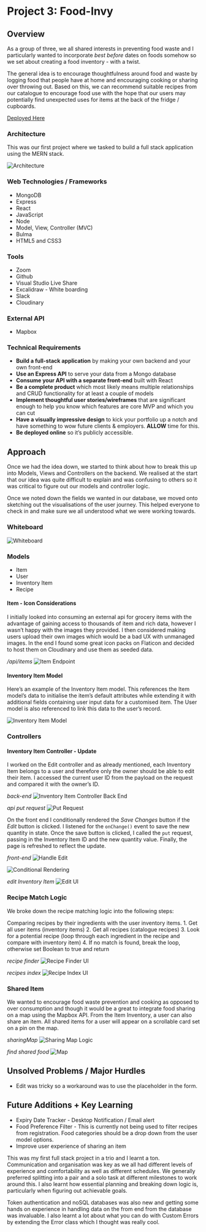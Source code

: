 # Project 3: Food-Invy

## Overview
As a group of three, we all shared interests in preventing food waste and I particularly wanted to incorporate *best before* dates on foods somehow so we set about creating a food inventory - with a twist.  

The general idea is to encourage thoughtfulness around food and waste by logging food that people have at home and encouraging cooking or sharing over throwing out. Based on this, we can recommend suitable recipes from our catalogue to encourage food use with the hope that our users may potentially find unexpected uses for items at the back of the fridge / cupboards.  

[Deployed Here](https://food-invy.netlify.app/)

### Architecture
This was our first project where we tasked to build a full stack application using  the MERN stack. 

![Architecture](https://github.com/AbuBakr-S/project-3-client/blob/main/src/assest/mern-stack-architecture.jpeg)

### Web Technologies / Frameworks
* MongoDB
* Express
* React
* JavaScript
* Node
* Model, View, Controller (MVC)
* Bulma
* HTML5 and CSS3

### Tools
* Zoom
* Github
* Visual Studio Live Share
* Excalidraw - White boarding 
* Slack
* Cloudinary

### External API
* Mapbox

### Technical Requirements
* **Build a full-stack application** by making your own backend and your own front-end
* **Use an Express API** to serve your data from a Mongo database
* **Consume your API with a separate front-end** built with React
* **Be a complete product** which most likely means multiple relationships and CRUD functionality for at least a couple of models
* **Implement thoughtful user stories/wireframes** that are significant enough to help you know which features are core MVP and which you can cut
* **Have a visually impressive design** to kick your portfolio up a notch and have something to wow future clients & employers. **ALLOW** time for this.
* **Be deployed online** so it’s publicly accessible.

## Approach
Once we had the idea down, we started to think about how to break this up into Models, Views and Controllers on the backend. We realised at the start that our idea was quite difficult to explain and was confusing to others so it was critical to figure out our models and controller logic. 

Once we noted down the fields we wanted in our database, we moved onto sketching out the visualisations of the user journey. This helped everyone to check in and make sure we all understood what we were working towards. 

### Whiteboard
![Whiteboard](https://github.com/AbuBakr-S/project-3-client/blob/main/src/assest/whiteboard.png)

### Models
* Item
* User
* Inventory Item
* Recipe

#### Item - Icon Considerations
I initially looked into consuming an external api for grocery items with the advantage of gaining access to thousands of item and rich data, however I wasn’t happy with the images they provided. I then considered making users upload their own images which would be a bad UX with unmanaged images. In the end I found some great icon packs on Flaticon and decided to host them on Cloudinary and use them as seeded data. 

*/api/items*
![Item Endpoint](https://github.com/AbuBakr-S/project-3-client/blob/main/src/assest/item-endpoint.png)


#### Inventory Item Model
Here’s an example of the Inventory Item model. This references the Item model’s data to initialise the item’s default attributes while extending it with additional fields containing user input data for a customised item. The User model is also referenced to link this data to the user’s record. 

![Inventory Item Model](https://github.com/AbuBakr-S/project-3-client/blob/main/src/assest/inventory-item-model.png)

### Controllers
 
#### Inventory Item Controller - Update
I worked on the Edit controller and as already mentioned, each Inventory Item belongs to a user and therefore only the owner should be able to edit their item. I accessed the current user ID from the payload on the request and compared it with the owner’s ID.

*back-end*
![Inventory Item Controller Back End](https://github.com/AbuBakr-S/project-3-client/blob/main/src/assest/update-inventory-item.png)

*api put request*
![Put Request](https://github.com/AbuBakr-S/project-3-client/blob/main/src/assest/put-request.png)

On the front end I conditionally rendered the *Save Changes* button if the *Edit* button is clicked.  I listened for the `onChange()` event to save the new quantity in state. Once the save button is clicked, I called the `put` request, passing in the Inventory Item ID and the new quantity value. Finally, the page is refreshed to reflect the update.

*front-end*
![Handle Edit](https://github.com/AbuBakr-S/project-3-client/blob/main/src/assest/handle-edit.png)

![Conditional Rendering](https://github.com/AbuBakr-S/project-3-client/blob/main/src/assest/edit-quantity.png)

*edit Inventory Item*
![Edit UI](https://github.com/AbuBakr-S/project-3-client/blob/main/src/assest/edit-card.png)


### Recipe Match Logic
We broke down the recipe matching logic into the following steps:

Comparing recipes by their ingredients with the user inventory items.
	1. Get all user items (inventory items)
	2. Get all recipes (catalogue recipes)
	3. Look for a potential recipe (loop through each ingredient in the recipe and compare with inventory item)
	4. If no match is found, break the loop, otherwise set Boolean to true and return

*recipe finder*
![Recipe Finder UI](https://github.com/AbuBakr-S/project-3-client/blob/main/src/assest/no-recipes)

*recipes index*
![Recipe Index UI](https://github.com/AbuBakr-S/project-3-client/blob/main/src/assest/recipes.png)

### Shared Item
We wanted to encourage food waste prevention and cooking as opposed to over consumption and though it would be a great to integrate food sharing on a map using the Mapbox API. From the Item Inventory, a user can also share an item. All shared items for a user will appear on a scrollable card set on a pin on the map.

*sharingMap*
![Sharing Map Logic](https://github.com/AbuBakr-S/project-3-client/blob/main/src/assest/sharing-map-code.png)

*find shared food*
![Map](https://github.com/AbuBakr-S/project-3-client/blob/main/src/assest/map.png)


## Unsolved Problems / Major Hurdles
* Edit was tricky so a workaround was to use the placeholder in the form. 

## Future Additions + Key Learning
* Expiry Date Tracker - Desktop Notification / Email alert
* Food Preference Filter - This is currently not being used to filter recipes from registration. Food categories should be a drop down from the user model options.
* Improve user experience of sharing an item

This was my first full stack project in a trio and I learnt a ton. Communication and organisation was key as we all had different levels of experience and comfortability as well as different schedules. We generally preferred splitting into a pair and a solo task at different milestones to work around this. I also learnt how essential planning and breaking down logic is, particularly when figuring out achievable goals.

Token authentication and noSQL databases was also new and getting some hands on experience in handling data on the from end from the database was invaluable. I also learnt a lot about what you can do with Custom Errors by extending the Error class which I thought was really cool.  

